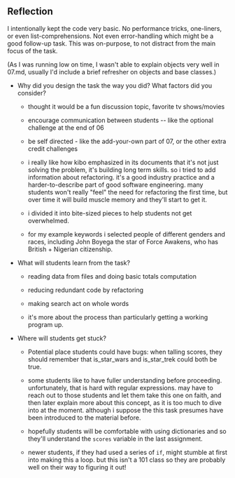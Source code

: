 
## Reflection

I intentionally kept the code very basic. No performance tricks, one-liners, or even list-comprehensions. Not even error-handling which might be a good follow-up task. This was on-purpose, to not distract from the main focus of the task.

(As I was running low on time, I wasn't able to explain objects very well in 07.md, usually I'd include a brief refresher on objects and base classes.)

- Why did you design the task the way you did? What factors did you consider?

    - thought it would be a fun discussion topic, favorite tv shows/movies
    
    - encourage communication between students -- like the optional challenge at the end of 06

    - be self directed - like the add-your-own part of 07, or the other extra credit challenges
    
    - i really like how kibo emphasized in its documents that it's not just solving the problem, it's building long term skills. so i tried to add information about refactoring. it's a good industry practice and a harder-to-describe part of good software engineering. many students won't really "feel" the need for refactoring the first time, but over time it will build muscle memory and they'll start to get it.
    
    - i divided it into bite-sized pieces to help students not get overwhelmed.
    
    - for my example keywords i selected people of different genders and races, including John Boyega the star of Force Awakens, who has British + Nigerian citizenship.

- What will students learn from the task?

    - reading data from files and doing basic totals computation
    
    - reducing redundant code by refactoring
    
    - making search act on whole words
    
    - it's more about the process than particularly getting a working program up.

- Where will students get stuck?

    - Potential place students could have bugs: when talling scores, they should remember that is_star_wars and is_star_trek could both be true.

    - some students like to have fuller understanding before proceeding. unfortunately, that is hard with regular expressions. may have to reach out to those students and let them take this one on faith, and then later explain more about this concept, as it is too much to dive into at the moment. although i suppose the this task presumes have been introduced to the material before.
    
    - hopefully students will be comfortable with using dictionaries and so they'll understand the  `scores` variable in the last assignment.
    
    - newer students, if they had used a series of `if`, might stumble at first into making this a loop. but this isn't a 101 class so they are probably well on their way to figuring it out!


